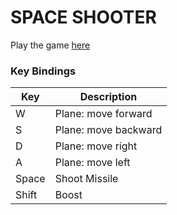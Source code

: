 # SPACE SHOOTER

Play the game [here](https://fik-shun.github.io/Fik-shoot/)

### Key Bindings

|   Key    |       Description        |
|----------|--------------------------|
|    W     |    Plane: move forward   |
|    S     |    Plane: move backward  |
|    D     |     Plane: move right    |
|    A     |     Plane: move left     |
|  Space   |       Shoot Missile      |
|  Shift   |           Boost          |




